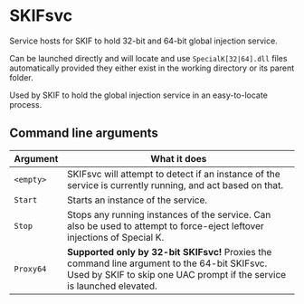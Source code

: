 # SKIFsvc

Service hosts for SKIF to hold 32-bit and 64-bit global injection service.

Can be launched directly and will locate and use `SpecialK[32|64].dll` files automatically provided they either exist in the working directory or its parent folder.

Used by SKIF to hold the global injection service in an easy-to-locate process.

## Command line arguments

| Argument  | What it does |
| ------------- | ------------- |
| `<empty>`  | SKIFsvc will attempt to detect if an instance of the service is currently running, and act based on that.  |
| `Start`  | Starts an instance of the service.  |
| `Stop`  | Stops any running instances of the service. Can also be used to attempt to force-eject leftover injections of Special K.  |
| `Proxy64`  | **Supported only by 32-bit SKIFsvc!** Proxies the command line argument to the 64-bit SKIFsvc. Used by SKIF to skip one UAC prompt if the service is launched elevated. |
